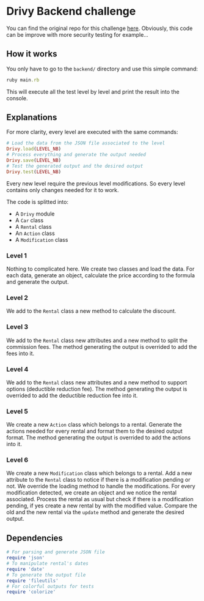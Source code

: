 Drivy Backend challenge
==================

You can find the original repo for this challenge [here](https://github.com/drivy/jobs/tree/master/backend).
Obviously, this code can be improve with more security testing for example...


How it works
-------------
You only have to go to the <code>backend/</code> directory and use this simple command:
```ruby
ruby main.rb
```

This will execute all the test level by level and print the result into the console.


Explanations
-------------
For more clarity, every level are executed with the same commands:
```ruby
# Load the data from the JSON file associated to the level
Drivy.load(LEVEL_NB)
# Process everything and generate the output needed
Drivy.save(LEVEL_NB)
# Test the generated output and the desired output
Drivy.test(LEVEL_NB)
```

Every new level require the previous level modifications. So every level contains only changes needed for it to work.

The code is splitted into:
* A <code>Drivy</code> module
* A <code>Car</code> class
* A <code>Rental</code> class
* An <code>Action</code> class
* A <code>Modification</code> class

### Level 1
Nothing to complicated here. We create two classes and load the data. For each data, generate an object, calculate the price according to the formula and generate the output.

### Level 2
We add to the <code>Rental</code> class a new method to calculate the discount.

### Level 3
We add to the <code>Rental</code> class new attributes and a new method to split the commission fees.
The method generating the output is overrided to add the fees into it.

### Level 4
We add to the <code>Rental</code> class new attributes and a new method to support options (deductible reduction fee).
The method generating the output is overrided to add the deductible reduction fee into it.

### Level 5
We create a new <code>Action</code> class which belongs to a rental.
Generate the actions needed for every rental and format them to the desired output format.
The method generating the output is overrided to add the actions into it.

### Level 6
We create a new <code>Modification</code> class which belongs to a rental.
Add a new attribute to the <code>Rental</code> class to notice if there is a modification pending or not.
We override the loading method to handle the modifications. For every modification detected, we create an object and we notice the rental associated.
Process the rental as usual but check if there is a modification pending, if yes create a new rental by with the modified value. Compare the old and the new rental via the <code>update</code> method and generate the desired output.


Dependencies
-------------
```ruby
# For parsing and generate JSON file
require 'json'
# To manipulate rental's dates
require 'date'
# To generate the output file
require 'fileutils'
# For colorful outputs for tests
require 'colorize'
```
